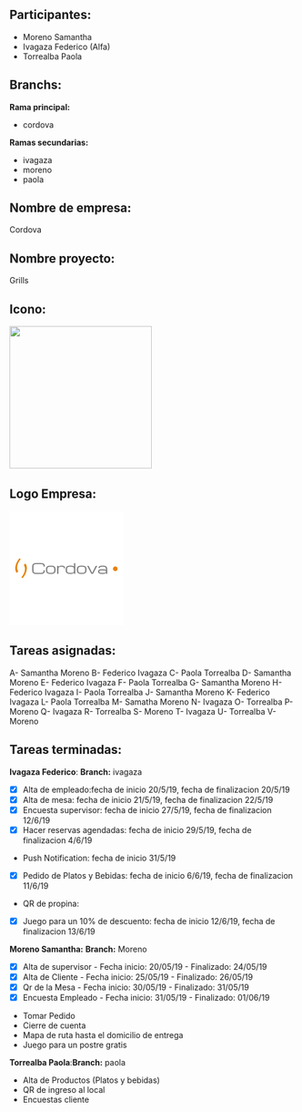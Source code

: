 ## Participantes: 
* Moreno Samantha
* Ivagaza Federico (Alfa)
* Torrealba Paola

## Branchs: 
**Rama principal:**
* cordova

**Ramas secundarias:**
* ivagaza
* moreno
* paola
 
## Nombre de empresa: 
Cordova
## Nombre proyecto: 
Grills

## Icono: 
<img src="https://github.com/feche92/2019_TP_PPS_Comanda/blob/cordova/src/assets/Imagenes/icon.png" width=250px height=250px></img>

## Logo Empresa: 

![alt text](https://github.com/feche92/2019_TP_PPS_Comanda/blob/cordova/src/assets/Imagenes/logo.png)

## Tareas asignadas:

A- Samantha Moreno
B- Federico Ivagaza
C- Paola Torrealba
D- Samantha Moreno
E- Federico Ivagaza
F- Paola Torrealba
G- Samantha Moreno
H- Federico Ivagaza
I- Paola Torrealba
J- Samantha Moreno
K- Federico Ivagaza
L- Paola Torrealba
M- Samatha Moreno
N- Ivagaza
O- Torrealba
P- Moreno
Q- Ivagaza
R- Torrealba
S- Moreno
T- Ivagaza
U- Torrealba
V- Moreno

## Tareas terminadas:

**Ivagaza Federico**: **Branch:** ivagaza

* [x] Alta de empleado:fecha de inicio 20/5/19, fecha de finalizacion 20/5/19
* [x] Alta de mesa: fecha de inicio 21/5/19, fecha de finalizacion 22/5/19
* [x] Encuesta supervisor: fecha de inicio 27/5/19, fecha de finalizacion 12/6/19
* [x] Hacer reservas agendadas: fecha de inicio 29/5/19, fecha de finalizacion 4/6/19
* Push Notification: fecha de inicio 31/5/19
* [x] Pedido de Platos y Bebidas: fecha de inicio 6/6/19, fecha de finalizacion 11/6/19
* QR de propina:
* [x] Juego para un 10% de descuento: fecha de inicio 12/6/19, fecha de finalizacion 13/6/19


**Moreno Samantha:**
**Branch:** Moreno

* [X] Alta de supervisor - Fecha inicio: 20/05/19 - Finalizado: 24/05/19
* [X] Alta de Cliente - Fecha inicio: 25/05/19 - Finalizado: 26/05/19
* [X] Qr de la Mesa - Fecha inicio: 30/05/19 - Finalizado: 31/05/19
* [X] Encuesta Empleado - Fecha inicio: 31/05/19 - Finalizado: 01/06/19
*  Tomar Pedido
*  Cierre de cuenta
*  Mapa de ruta hasta el domicilio de entrega
*  Juego para un postre gratis

**Torrealba Paola**:**Branch:** paola

* Alta de Productos (Platos y bebidas)
* QR de ingreso al local
* Encuestas cliente




